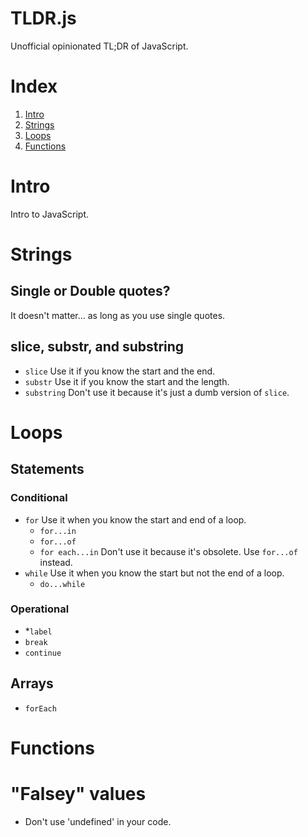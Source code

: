 TLDR.js
=======
Unofficial opinionated TL;DR of JavaScript.

# Index
1. [Intro](#intro)
1. [Strings](#strings)
1. [Loops](#Loops)
1. [Functions](#functions)

# Intro
Intro to JavaScript.

# Strings
## Single or Double quotes?
It doesn't matter... as long as you use single quotes.

## slice, substr, and substring
+ `slice` Use it if you know the start and the end.
+ `substr` Use it if you know the start and the length.
+ `substring` Don't use it because it's just a dumb version of `slice`.

# Loops
## Statements
### Conditional
+ `for` Use it when you know the start and end of a loop.
  + `for...in`
  + `for...of`
  + `for each...in` Don't use it because it's obsolete. Use `for...of` instead.
+ `while` Use it when you know the start but not the end of a loop.
  + `do...while`

### Operational
+ *`label`
+ `break`
+ `continue`

## Arrays
+ `forEach`

# Functions

# "Falsey" values
+ Don't use 'undefined' in your code.
